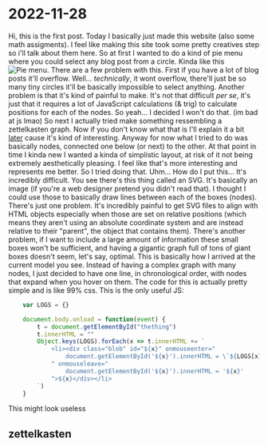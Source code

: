 # 2022-11-28
Hi, this is the first post.
Today I basically just made this website (also some math assigments).
I feel like making this site took some pretty creatives step so i'll talk about them here.
So at first I wanted to do a kind of pie menu where you could select any blog post from a circle.
Kinda like this <br>![Pie menu](https://i.imgur.com/0IDNigA.png).
There are a few problem with this. First if you have a lot of blog posts it'll overflow. Well... *technically*, it wont overflow, there'll just be so many tiny circles it'll be basically impossible to select anything. Another problem is that it's kind of painful to make. It's not that difficult *per se*, it's just that it requires a lot of JavaScript calculations (& trig) to calculate positions for each of the nodes. So yeah... I decided I won't do that. (im bad at js lmao) So next I actually tried make something ressembling a zettelkasten graph. Now if you don't know what that is I'll explain it a bit [later](#zettelkasten) cause it's kind of interesting. Anyway for now what I tried to do was basically nodes, connected one below (or next) to the other. At that point in time I kinda new I wanted a kinda of simplistic layout, at risk of it not being extremely aesthetically pleasing. I feel like that's more interesting and represents me better. So I tried doing that. Uhm... How do I put this... It's incredibly difficult. You see there's this thing called an SVG. It's basically an image (if you're a web designer pretend you didn't read that). I thought I could use those to basically draw lines between each of the boxes (nodes). There's just one problem. It's incredibly painful to get SVG files to align with HTML objects especially when those are set on relative positions (which means they aren't using an absolute coordinate system and are instead relative to their "parent", the object that contains them). There's another problem, if I want to include a large amount of information these small boxes won't be sufficient, and having a gigantic graph full of tons of giant boxes doesn't seem, let's say, optimal. This is basically how I arrived at the current model you see. Instead of having a complex graph with many nodes, I just decided to have one line, in chronological order, with nodes that expand when you hover on them. The code for this is actually pretty simple and is like 99% css. This is the only useful JS:
```javascript
    var LOGS = {}

    document.body.onload = function(event) {
        t = document.getElementById("thething")
        t.innerHTML = ""
        Object.keys(LOGS).forEach(x => t.innerHTML += `
            <li><div class="blob" id="${x}" onmouseenter="
                document.getElementById('${x}').innerHTML = \`${LOGS[x]}\`
            " onmouseleave="
                document.getElementById('${x}').innerHTML = '${x}'
            ">${x}</div></li>
        `)
    }
```
This might look useless 

## zettelkasten